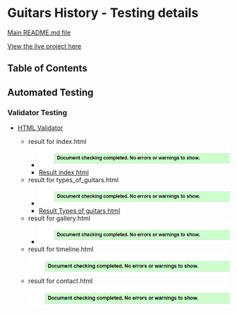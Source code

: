 # Guitars History - Testing details

[Main README.md file](README.md)

[View the live project here](https://mariaarnesson.github.io/portfolio1-guitars_history-website/)

## Table of Contents

## Automated Testing

### Validator Testing

- [HTML Validator](https://validator.w3.org/#validate_by_input)

    - result for index.html
        - ![validator_index](assets/images/validator_html.png)
        - [Result index html](https://validator.w3.org/nu/#textarea)
    - result for types_of_guitars.html
        - ![validator_types](assets/images/validator_html.png)
        - [Result Types of guitars html](https://validator.w3.org/nu/#textarea)
    - result for gallery.html
        - ![validator_gallery](assets/images/validator_html.png)
    - result for timeline.html
    ![validator_timeline](assets/images/validator_html.png)
    - result for contact.html
    ![validator_contact](assets/images/validator_html.png)